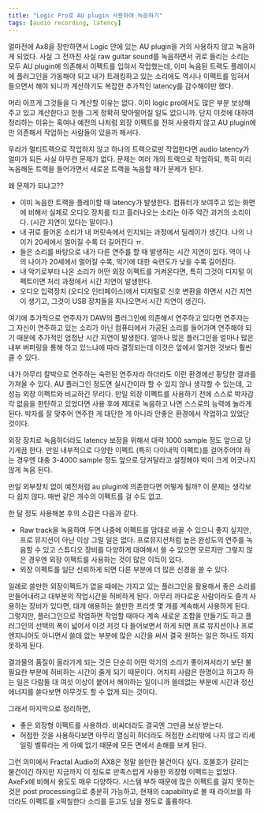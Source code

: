 ```yaml
---
title: "Logic Pro로 AU plugin 사용하여 녹음하기"
tags: [audio recording, latency]
---
```


얼마전에 Ax8을 장만하면서 Logic 안에 있는 AU plugin을 거의 사용하지 않고 녹음하게 되었다. 사실 그 전까진 사실 raw guitar sound를 녹음하면서 귀로 들리는 소리는 모두 AU plugin에 의존해서 이펙트를 입혀서 작업했는데, 이미 녹음된 트랙도 플레이시에 플러그인을 가동해야 되고 내가 트래킹하고 있는 소리에도 역시나 이펙트를 입혀서 들으면서 해야 되니까 계산하기도 복잡한 추가적인 latency를 감수해야만 했다. 

머리 아프게 그것들을 다 계산할 이유는 없다. 이미 logic pro에서도 많은 부분 보상해주고 있고 계산한다고 한들 그게 정확히 맞아떨어질 일도 없으니까. 단지 이것에 대하여 정리하는 이유는 혹여나 예전의 나처럼 외장 이펙트를 전혀 사용하지 않고 AU plugin에만 의존해서 작업하는 사람들이 있을까 해서다. 

우리가 멀티트랙으로 작업하지 않고 하나의 트랙으로만 작업한다면 audio latency가 얼마가 되든 사실 아무런 문제가 없다. 문제는 여러 개의 트랙으로 작업하되, 특히 미리 녹음해둔 트랙을 들어가면서 새로운 트랙을 녹음할 때가 문제가 된다. 

왜 문제가 되냐고??

- 이미 녹음한 트랙을 플레이할 때 latency가 발생한다. 컴퓨터가 보여주고 있는 화면에 비해서 실제로 오디오 장치를 타고 흘러나오는 소리는 아주 약간 과거의 소리이다. (시간 지연이 있다는 말이다.)
- 내 귀로 들어온 소리가 내 머릿속에서 인지되는 과정에서 딜레이가 생긴다. 나의 나이가 20세에서 멀어질 수록 더 길어진다 ㅠ.
- 들은 소리를 바탕으로 내가 다른 연주를 할 때 발생하는 시간 지연이 있다. 역이 나의 나이가 20세에서 멀어질 수록, 악기에 대한 숙련도가 낮을 수록 길어진다.
- 내 악기로부터 나온 소리가 어떤 외장 이펙트를 거켜온다면, 특히 그것이 디지털 이펙트이면 처리 과정에서 시간 지연이 발생한다. 
- 오디오 입력장치 (오디오 인터페이스)에서 디지털로 신호 변환을 하면서 시간 지연이 생기고, 그것이 USB 장치들을 지나오면서 시간 지연이 생긴다.

여기에 추가적으로 연주자가 DAW의 플러그인에 의존해서 연주하고 있다면 연주자는 그 자신이 연주하고 있는 소리가 아닌 컴퓨터에서 가공된 소리를 들어가며 연주해야 되기 때문에 추가적인 엄청난 시간 지연이 발생한다. 얼마나 많은 플러그인을 얼마나 많은 내부 버퍼링을 통해 하고 있느냐에 따라 결정되는데 이것은 앞에서 열거한 것보다 훨씬 클 수 있다.

내가 아무리 칼박으로 연주하는 숙련된 연주자라 하더라도 이런 환경에선 황당한 결과를 가져올 수 있다. AU 플러그인 정도면 실시간이라 할 수 있지 않나 생각할 수 있는데, 고성능 외장 이펙트와 비교하긴 무리다. 만일 외장 이펙트를 사용하기 전에 스스로 박자감각 없음을 한탄하고 있었다면 사용 후에 제대로 녹음하고 나면 스스로의 능력에 놀라게 된다. 박자를 잘 맞추어 연주한 게 대단한 게 아니라 안좋은 환경에서 작업하고 있었단 것이다. 

외장 장치로 녹음하더라도 latency 보정을 위해서 대략 1000 sample 정도 앞으로 당기게끔 한다. 만일 내부적으로 다양한 이펙트 (특히 다이내믹 이펙트)를 걸어주어야 하는 경우엔 대충 3-4000 sample 정도 앞으로 당겨달라고 설정해야 박이 크게 어긋나지 않게 녹음 된다. 

만일 외부장치 없이 예전처럼 au plugin에 의존한다면 어떻게 될까? 이 문제는 생각보다 쉽지 않다. 매번 같은 개수의 이펙트를 걸 수도 없고. 

한 달 정도 사용해본 후의 소감은 다음과 같다.

- Raw track을 녹음하여 두면 나중에 이펙트를 맘대로 바꿀 수 있으니 좋지 싶지만, 프로 뮤지션이 아닌 이상 그럴 일은 없다. 프로뮤지션처럼 높은 완성도의 연주를 녹음할 수 있고 스튜디오 장비를 다양하게 대여해서 쓸 수 있으면 모르지만 그렇지 않은 경우엔 외장 이펙트를 사용하는 것이 많은 이득이 있다.
- 외장 이펙트를 일단 신뢰하게 되면 다른 부분에 더 많은 신경을 쓸 수 있다.

일례로 쓸만한 외장이펙트가 없을 때에는 가지고 있는 플러그인을 활용해서 좋은 소리를 만들어내려고 대부분의 작업시간을 허비하게 된다. 아무리 까다로운 사람이라도 즐겨 사용하는 장비가 있다면, 대개 애용하는 쓸만한 프리셋 몇 개를 계속해서 사용하게 된다. 그렇지만, 플러그인으로 작업하면 작업할 때마다 계속 새로운 조합을 만들기도 하고 플러그인의 선택의 폭이 넓어서 이것 저것 다 들어보면서 하게 되면 프로 뮤지션이나 프로 엔지니어도 아니면서 쓸데 없는 부분에 많은 시간을 써서 결국 원하는 일은 하나도 하지 못하게 된다. 

결과물의 품질이 올라가게 되는 것은 단순히 어떤 악기의 소리가 좋아져서라기 보단 불필요한 부분에 허비하는 시간이 줄게 되기 때문이다. 어차피 사람은 한명이고 하고자 하는 일은 다람들 대 여섯 이상이 붙어서 해야하는 일이니까 쓸데없는 부분에 시간과 정신에너지를 쏟다보면 아무것도 할 수 없게 되는 것이다. 

그래서 마지막으로 정리하면,
- 좋은 외장형 이펙트를 사용하라. 비싸더라도 결국엔 그만큼 보상 받는다.
- 허접한 것을 사용하다보면 아무리 열심히 하더라도 허접한 소리밖에 나지 않고 리세일링 벨류라는 게 아예 없기 때문에 모든 면에서 손해를 보게 된다.

그런 의미에서 Fractal Audio의 AX8은 정말 쓸만한 물건이다 싶다. 호불호가 갈리는 물건이긴 하지만 지금까지 이 정도로 만족스럽게 사용한 외장형 이펙트는 없었다. AxeFx에 비해서 용도도 매우 다양하다. 시스템 부하 때문에 많은 이펙트를 걸지 못하는 것은 post processing으로 충분히 가능하고, 현재의 capability로 볼 때 라이브를 하더라도 이펙트를 x떡칠한다 소리를 듣고도 남을 정도로 훌륭하다. 
